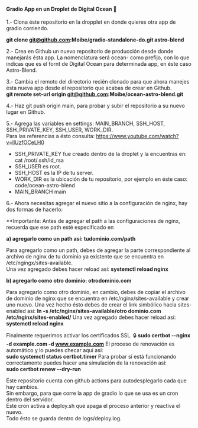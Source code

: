#### Gradio App en un Droplet de Digital Ocean 🐬

1.- Clona éste repositorio en la dropplet en donde quieres otra app de gradio corriendo.<br>

**git clone git@github.com:Moibe/gradio-standalone-do.git astro-blend**

2.- Crea en Github un nuevo repositorio de producción desde donde manejarás ésta app.
La nomenclatura será ocean- como prefijo, con lo que indicas que es el fornt de Digital Ocean para determinada app, en éste caso Astro-Blend.

3.- Cambia el remoto del directorio recién clonado para que ahora manejes ésta nueva app desde el repositorio que acabas de crear en Github.<br>
**git remote set-url origin git@github.com:Moibe/ocean-astro-blend.git**

4.- Haz git push origin main, para probar y subir el repositorio a su nuevo lugar en Github. 

5.- Agrega las variables en settings: MAIN_BRANCH, SSH_HOST, SSH_PRIVATE_KEY, SSH_USER, WORK_DIR.<br>
Para las referencias a ésto consulta: https://www.youtube.com/watch?v=llUzfOCeLH0<br>
- SSH_PRIVATE_KEY fue creado dentro de la droplet y la encuentras en: cat /root/.ssh/id_rsa
- SSH_USER es root.
- SSH_HOST es la IP de tu server.
- WORK_DIR es la ubicación de tu repositorio, por ejemplo en éste caso: code/ocean-astro-blend
- MAIN_BRANCH main

6.- Ahora necesitas agregar el nuevo sitio a la configuración de nginx, hay dos formas de hacerlo:

**Importante: Antes de agregar el path a las configuraciones de nginx, recuerda que ese path esté especificado en 

**a) agregarlo como un path así: tudominio.com/path**

Para agregarlo como un path, debes de agregar la parte correspondiente al archivo de nginx de tu dominio ya existente que se encuentra en /etc/ngingx/sites-available.<br>
Una vez agregado debes hacer reload así: **systemctl reload nginx**

**b) agregarlo como otro dominio: otrodominio.com**

Para agregarlo como otro dominio, en cambio, debes de copiar el archivo de dominio de nginx que se encuentra en /etc/nginx/sites-available y crear uno nuevo. 
Una vez hecho ésto debes de crear el link simbólico hacia sites-enabled así: **ln -s /etc/nginx/sites-available/otro dominio.com /etc/nginx/sites-enabled/**
Una vez agregado debes hacer reload así: **systemctl reload nginx**

Finalmente requerimos activar los certificados SSL. 🔒
**sudo certbot --nginx -d example.com -d www.example.com**
El proceso de renovación es automático y lo puedes checar aquí así: <br>
**sudo systemctl status certbot.timer**
Para probar si está funcionando correctamente puedes hacer una simulación de la renovación así:<br> 
**sudo certbot renew --dry-run**

Éste repositorio cuenta con github actions para autodesplegarlo cada que hay cambios.<br>
Sin embargo, para que corre la app de gradio lo que se usa es un cron dentro del servidor.<br>
Éste cron activa a deploy.sh que apaga el proceso anterior y reactiva el nuevo.<br>
Todo ésto se guarda dentro de logs/deploy.log.
